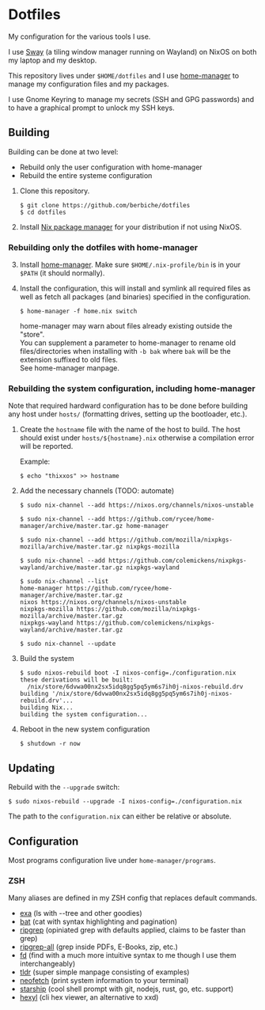 # Dotfiles

My configuration for the various tools I use.

I use [Sway](https://swaywm.org) (a tiling window manager running on Wayland) on NixOS on both my laptop and my desktop.


This repository lives under `$HOME/dotfiles` and I use [home-manager](https://github.com/rycee/home-manager) to manage
my configuration files and my packages.

I use Gnome Keyring to manage my secrets (SSH and GPG passwords) and to have
a graphical prompt to unlock my SSH keys.

## Building

Building can be done at two level:

- Rebuild only the user configuration with home-manager
- Rebuild the entire systeme configuration

1. Clone this repository.

    ``` console
    $ git clone https://github.com/berbiche/dotfiles
    $ cd dotfiles
    ```

2. Install [Nix package manager](https://nixos.org) for your distribution if not using NixOS.

### Rebuilding only the dotfiles with home-manager

3. Install [home-manager](https://github.com/rycee/home-manager). Make sure `$HOME/.nix-profile/bin`
   is in your `$PATH` (it should normally).

4. Install the configuration, this will install and symlink all required files as well as fetch
all packages (and binaries) specified in the configuration.

    ``` console
    $ home-manager -f home.nix switch
    ```

    home-manager may warn about files already existing outside the "store".  
    You can supplement a parameter to home-manager to rename old files/directories when
    installing with `-b bak` where `bak` will be the extension suffixed to old files.  
    See home-manager manpage.

### Rebuilding the system configuration, including home-manager

Note that required hardward configuration has to be done before building any host under `hosts/` (formatting drives, setting up the bootloader, etc.).

1. Create the `hostname` file with the name of the host to build. The host should exist under `hosts/${hostname}.nix`
   otherwise a compilation error will be reported.

    Example:

    ``` console
    $ echo "thixxos" >> hostname
    ```

2. Add the necessary channels (TODO: automate)

   ``` console
   $ sudo nix-channel --add https://nixos.org/channels/nixos-unstable

   $ sudo nix-channel --add https://github.com/rycee/home-manager/archive/master.tar.gz home-manager

   $ sudo nix-channel --add https://github.com/mozilla/nixpkgs-mozilla/archive/master.tar.gz nixpkgs-mozilla

   $ sudo nix-channel --add https://github.com/colemickens/nixpkgs-wayland/archive/master.tar.gz nixpkgs-wayland

   $ sudo nix-channel --list
   home-manager https://github.com/rycee/home-manager/archive/master.tar.gz
   nixos https://nixos.org/channels/nixos-unstable
   nixpkgs-mozilla https://github.com/mozilla/nixpkgs-mozilla/archive/master.tar.gz
   nixpkgs-wayland https://github.com/colemickens/nixpkgs-wayland/archive/master.tar.gz

   $ sudo nix-channel --update
   ```

3. Build the system

   ``` console
   $ sudo nixos-rebuild boot -I nixos-config=./configuration.nix
   these derivations will be built:
     /nix/store/6dvwa00nx2sx5idq8gg5pq5ym6s7ih0j-nixos-rebuild.drv
   building '/nix/store/6dvwa00nx2sx5idq8gg5pq5ym6s7ih0j-nixos-rebuild.drv'...
   building Nix...
   building the system configuration... 
   ```

4. Reboot in the new system configuration

   ``` console
   $ shutdown -r now
   ```

## Updating

Rebuild with the `--upgrade` switch:

``` console
$ sudo nixos-rebuild --upgrade -I nixos-config=./configuration.nix
```

The path to the `configuration.nix` can either be relative or absolute.

## Configuration

Most programs configuration live under `home-manager/programs`.

### ZSH

Many aliases are defined in my ZSH config that replaces default commands.

- [exa](https://github.com/ogham/exa) (ls with --tree and other goodies)
- [bat](https://github.com/sharkdp/bat) (cat with syntax highlighting and pagination)
- [ripgrep](https://github.com/BurntSushi/ripgrep) (opiniated grep with defaults applied, claims to be faster than grep)
- [ripgrep-all](https://github.com/phiresky/ripgrep-all) (grep inside PDFs, E-Books, zip, etc.)
- [fd](https://github.com/sharkdp/fd) (find with a much more intuitive syntax to me though I use them interchangeably)
- [tldr](https://github.com/tldr-pages/tldr) (super simple manpage consisting of examples)
- [neofetch](https://github.com/dylanaraps/neofetch) (print system information to your terminal)
- [starship](https://github.com/starship/starship) (cool shell prompt with git, nodejs, rust, go, etc. support)
- [hexyl](https://sharkdp/hexyl) (cli hex viewer, an alternative to xxd)

